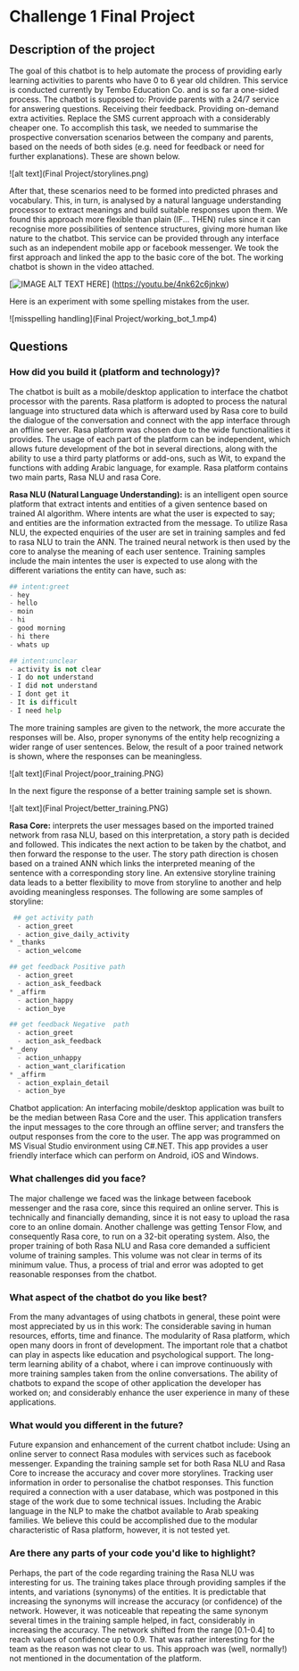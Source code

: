 # Challenge 1 Final Project

## Description of the project

The goal of this chatbot is to help automate the process of providing early learning activities to parents who have 0 to 6 year old children. This service is conducted currently by Tembo Education Co. and is so far a one-sided process. The chatbot is supposed to:
Provide parents with a 24/7 service for answering questions.
Receiving their feedback.
Providing on-demand extra activities.
Replace the SMS current approach with a considerably cheaper one.
To accomplish this task, we needed  to summarise the prospective conversation scenarios between the company and parents, based on the needs of both sides (e.g. need for feedback or need for further explanations). These are shown below.


![alt text](Final Project/storylines.png)



After that, these scenarios need to be formed into predicted phrases and vocabulary. This, in turn, is analysed by a natural language understanding processor to extract meanings and build suitable responses upon them. We found this approach more flexible than plain (IF... THEN) rules since it can recognise more possibilities of sentence structures, giving more human like nature to the chatbot.
This service can be provided through any interface such as an independent mobile app or facebook messenger. We took the first approach and linked the app to the basic core of the bot. The working chatbot is shown in the video attached.

[![IMAGE ALT TEXT HERE](https://img.youtu.be/4nk62c6jnkw/0.jpg)]
(https://youtu.be/4nk62c6jnkw)

Here is an experiment with some spelling mistakes from the user.

![misspelling handling](Final Project/working_bot_1.mp4)


## Questions

### How did you build it (platform and technology)?

The chatbot is built as a mobile/desktop application to interface the chatbot processor with the parents. Rasa platform is adopted to process the natural language into structured data which is afterward used by Rasa core to build the dialogue of the conversation and connect with the app interface through an offline server.
Rasa platform was chosen due to the wide functionalities it provides. The usage of each part of the platform can be independent, which allows future development of the bot in several directions, along with the ability to use a third party platforms or add-ons, such as Wit, to expand the functions with adding Arabic language, for example.
Rasa platform contains two main parts, Rasa NLU and rasa Core.

**Rasa NLU (Natural Language Understanding):** is an intelligent open source platform that extract intents and entities of a given sentence based on trained AI algorithm. Where intents are what the user is expected  to say; and entities  are the information extracted from the message. 
To utilize Rasa NLU, the expected enquiries of the user are set in training samples and fed to rasa NLU to train the ANN. The trained neural network is then used by the core to analyse the meaning of each user sentence. Training samples include the main intentes the user is expected to use along with the different variations the entity can have, such as:

```python
## intent:greet
- hey
- hello
- moin
- hi
- good morning
- hi there
- whats up

## intent:unclear
- activity is not clear
- I do not understand
- I did not understand
- I dont get it
- It is difficult
- I need help
```
The more training samples are given to the network, the more accurate the responses will be. Also, proper synonyms of the entity help recognizing a wider range of user sentences. Below, the result of a poor trained network is shown, where the responses can be meaningless.


![alt text](Final Project/poor_training.PNG)


In the next figure the response of a better training sample set is shown.


![alt text](Final Project/better_training.PNG)



**Rasa Core:** interprets the user messages based on the imported trained network from rasa NLU, based on this  interpretation, a story path is decided and followed. This indicates the next action to be taken by the chatbot, and then forward the response to the user. The story path direction is chosen based on a trained ANN which links the interpreted meaning of the sentence with a corresponding story line. An extensive storyline training data leads to a better flexibility to move from storyline to another and help avoiding meaningless responses. The following are some samples of storyline:

```python
 ## get activity path            
  - action_greet
  - action_give_daily_activity
* _thanks            
  - action_welcome

## get feedback Positive path             
  - action_greet
  - action_ask_feedback          
* _affirm
  - action_happy
  - action_bye

## get feedback Negative  path             
  - action_greet
  - action_ask_feedback          
* _deny
  - action_unhappy
  - action_want_clarification
* _affirm
  - action_explain_detail
  - action_bye
```

Chatbot application: An interfacing mobile/desktop application was built to be the median between Rasa Core and the user.  This application transfers the input messages to the core through an offline server; and transfers the output responses from the core to the user. 
The app was programmed on MS Visual Studio environment using C#.NET. This app provides a user friendly interface which can perform on Android, iOS and Windows. 

### What challenges did you face?
The major challenge we faced was the linkage between facebook messenger and the rasa core, since this required an online server. This is technically and financially demanding, since it is not easy to upload the rasa core to an online domain.
Another challenge was getting Tensor Flow, and consequently Rasa core, to run on a 32-bit operating system.
Also, the proper training of both Rasa NLU and Rasa core demanded a sufficient volume of training samples. This volume was not clear in terms of its minimum value. Thus, a process of trial and error was adopted to get reasonable responses from the chatbot.

### What aspect of the chatbot do you like best? 
From the many advantages of using chatbots in general, these point were most appreciated by us in this work:
The considerable saving in human resources, efforts, time and finance.
The modularity of Rasa platform, which open many doors in front of development.
The important role that a chatbot can play in aspects like education and psychological support.
The long-term learning ability of a chabot, where i can improve continuously with more training samples taken from the online conversations.
The ability of chatbots to expand the scope of other application the developer has worked on; and considerably enhance the user experience in many of these applications.

### What would you different in the future? 
Future expansion and enhancement of the current chatbot include:
Using an online server to connect Rasa modules with services such as facebook messenger.
Expanding the training sample set for both Rasa NLU and Rasa Core to increase the accuracy and cover more storylines.
Tracking user information in order to personalise the chatbot responses. This function required a connection with a user database, which was postponed in this stage of the work due to some technical issues.
Including the Arabic language in the NLP to make the chatbot available to Arab speaking families. We believe this could be accomplished due to the modular characteristic of Rasa platform, however, it is not tested yet.


### Are there any parts of your code you'd like to highlight?
Perhaps, the part of the code regarding training the Rasa NLU was interesting for us. The training takes place through providing samples if the intents, and variations (synonyms) of the entities. It is predictable that increasing the synonyms will increase the accuracy (or confidence) of the network. However, it was noticeable that repeating the same synonym several times in the training sample helped, in fact, considerably in increasing the accuracy. The network shifted from the range [0.1-0.4] to reach values of confidence up to 0.9. That was rather interesting for the team as the reason was not clear to us. This approach was (well, normally!) not mentioned in the documentation of the platform.
